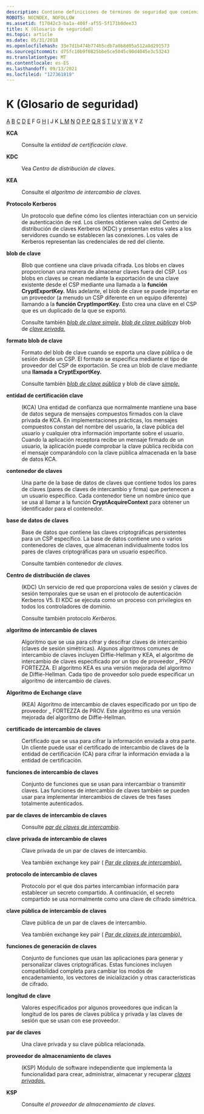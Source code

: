 ```yaml
---
description: Contiene definiciones de términos de seguridad que comienzan por la letra K.
ROBOTS: NOINDEX, NOFOLLOW
ms.assetid: f17042c3-ba1a-408f-af55-5f171b0dee33
title: K (Glosario de seguridad)
ms.topic: article
ms.date: 05/31/2018
ms.openlocfilehash: 33e7d1b474b774b5cdb7a0b8d05a512a8d291573
ms.sourcegitcommit: d75fc10b9f0825bbe5ce5045c90d4045e3c53243
ms.translationtype: MT
ms.contentlocale: es-ES
ms.lasthandoff: 09/13/2021
ms.locfileid: "127361819"
---
```

# <a name="k-security-glossary"></a>K (Glosario de seguridad)

[A](a-gly.md) [B](b-gly.md) [C](c-gly.md) [D](d-gly.md) [E](e-gly.md) F G [H](g-gly.md) [](h-gly.md) [I](i-gly.md) J K [L M](l-gly.md) [N](m-gly.md) [O](n-gly.md) [](o-gly.md) [P P](p-gly.md) [Q R](r-gly.md) [S](s-gly.md) [T](t-gly.md) [U](u-gly.md) [V](v-gly.md) [W](w-gly.md) [X](x-gly.md) Y Z

<dl> <dt>

<span id="_security_kca_gly"></span><span id="_SECURITY_KCA_GLY"></span>**KCA**
</dt> <dd>

Consulte la *entidad de certificación clave*.

</dd> <dt>

<span id="_security_kdc_gly"></span><span id="_SECURITY_KDC_GLY"></span>**KDC**
</dt> <dd>

Vea *Centro de distribución de claves*.

</dd> <dt>

<span id="_security_kea_gly"></span><span id="_SECURITY_KEA_GLY"></span>**KEA**
</dt> <dd>

Consulte el *algoritmo de intercambio de claves*.

</dd> <dt>

<span id="_security_kerberos_protocol_gly"></span><span id="_SECURITY_KERBEROS_PROTOCOL_GLY"></span>**Protocolo Kerberos**
</dt> <dd>

Un protocolo que define cómo los clientes interactúan con un servicio de autenticación de red. Los clientes obtienen vales del Centro de distribución de claves Kerberos (KDC) y presentan estos vales a los servidores cuando se establecen las conexiones. Los vales de Kerberos representan las credenciales de red del cliente.

</dd> <dt>

<span id="_security_key_blob_gly"></span><span id="_SECURITY_KEY_BLOB_GLY"></span>**blob de clave**
</dt> <dd>

Blob que contiene una clave privada cifrada. Los blobs en claves proporcionan una manera de almacenar claves fuera del CSP. Los blobs en claves se crean mediante la exportación de una clave existente desde el CSP mediante una llamada a la **función CryptExportKey.** Más adelante, el blob de clave se puede importar en un proveedor (a menudo un CSP diferente en un equipo diferente) llamando a la **función CryptImportKey.** Esto crea una clave en el CSP que es un duplicado de la que se exportó.

Consulte también [*blob de clave simple,*](s-gly.md) [*blob de clave pública*](p-gly.md)y blob de [*clave privada.*](p-gly.md)

</dd> <dt>

<span id="_security_key_blob_format_gly"></span><span id="_SECURITY_KEY_BLOB_FORMAT_GLY"></span>**formato blob de clave**
</dt> <dd>

Formato del blob de clave cuando se exporta una clave pública o de sesión desde un CSP. El formato se especifica mediante el tipo de proveedor del CSP de exportación. Se crea un blob de clave mediante una **llamada a CryptExportKey.**

Consulte también [*blob de clave pública*](p-gly.md) y blob de clave [*simple.*](s-gly.md)

</dd> <dt>

<span id="_security_key_certification_authority_gly"></span><span id="_SECURITY_KEY_CERTIFICATION_AUTHORITY_GLY"></span>**entidad de certificación clave**
</dt> <dd>

(KCA) Una entidad de confianza que normalmente mantiene una base de datos segura de mensajes compuestos firmados con la clave privada de KCA. En implementaciones prácticas, los mensajes compuestos constan del nombre del usuario, la clave pública del usuario y cualquier otra información importante sobre el usuario. Cuando la aplicación receptora recibe un mensaje firmado de un usuario, la aplicación puede comprobar la clave pública recibida con el mensaje comparándolo con la clave pública almacenada en la base de datos KCA.

</dd> <dt>

<span id="_security_key_container_gly"></span><span id="_SECURITY_KEY_CONTAINER_GLY"></span>**contenedor de claves**
</dt> <dd>

Una parte de la base de datos de claves que contiene todos los pares de claves (pares de claves de intercambio y firma) que pertenecen a un usuario específico. Cada contenedor tiene un nombre único que se usa al llamar a la función **CryptAcquireContext** para obtener un identificador para el contenedor.

</dd> <dt>

<span id="_security_key_database_gly"></span><span id="_SECURITY_KEY_DATABASE_GLY"></span>**base de datos de claves**
</dt> <dd>

Base de datos que contiene las claves criptográficas persistentes para un CSP específico. La base de datos contiene uno o varios contenedores de claves, que almacenan individualmente todos los pares de claves criptográficas para un usuario específico.

Consulte también contenedor *de claves*.

</dd> <dt>

<span id="_security_key_distribution_center_gly"></span><span id="_SECURITY_KEY_DISTRIBUTION_CENTER_GLY"></span>**Centro de distribución de claves**
</dt> <dd>

(KDC) Un servicio de red que proporciona vales de sesión y claves de sesión temporales que se usan en el protocolo de autenticación Kerberos V5. El KDC se ejecuta como un proceso con privilegios en todos los controladores de dominio.

Consulte también protocolo *Kerberos*.

</dd> <dt>

<span id="_security_key_exchange_algorithm_gly"></span><span id="_SECURITY_KEY_EXCHANGE_ALGORITHM_GLY"></span>**algoritmo de intercambio de claves**
</dt> <dd>

Algoritmo que se usa para cifrar y descifrar claves de intercambio (claves de sesión simétricas). Algunos algoritmos comunes de intercambio de claves incluyen Diffie-Hellman y KEA, el algoritmo de intercambio de claves especificado por un tipo de proveedor \_ PROV FORTEZZA. El algoritmo KEA es una versión mejorada del algoritmo de Diffie-Hellman. Cada tipo de proveedor solo puede especificar un algoritmo de intercambio de claves.

</dd> <dt>

<span id="_security_key_exchange_algorithm_name_gly"></span><span id="_SECURITY_KEY_EXCHANGE_ALGORITHM_NAME_GLY"></span>**Algoritmo de Exchange clave**
</dt> <dd>

(KEA) Algoritmo de intercambio de claves especificado por un tipo de proveedor \_ FORTEZZA de PROV. Este algoritmo es una versión mejorada del algoritmo de Diffie-Hellman.

</dd> <dt>

<span id="_security_key_exchange_certificate_gly"></span><span id="_SECURITY_KEY_EXCHANGE_CERTIFICATE_GLY"></span>**certificado de intercambio de claves**
</dt> <dd>

Certificado que se usa para cifrar la información enviada a otra parte. Un cliente puede usar el certificado de intercambio de claves de la entidad de certificación (CA) para cifrar la información enviada a la entidad de certificación.

</dd> <dt>

<span id="_security_key_exchange_functions_gly"></span><span id="_SECURITY_KEY_EXCHANGE_FUNCTIONS_GLY"></span>**funciones de intercambio de claves**
</dt> <dd>

Conjunto de funciones que se usan para intercambiar o transmitir claves. Las funciones de intercambio de claves también se pueden usar para implementar intercambios de claves de tres fases totalmente autenticados.

</dd> <dt>

<span id="_security_key_exchange_key_pair_gly"></span><span id="_SECURITY_KEY_EXCHANGE_KEY_PAIR_GLY"></span>**par de claves de intercambio de claves**
</dt> <dd>

Consulte [*par de claves de intercambio*](e-gly.md).

</dd> <dt>

<span id="_security_key_exchange_private_key_gly"></span><span id="_SECURITY_KEY_EXCHANGE_PRIVATE_KEY_GLY"></span>**clave privada de intercambio de claves**
</dt> <dd>

Clave privada de un par de claves de intercambio.

Vea también exchange key pair ( [*Par de claves de intercambio).*](e-gly.md)

</dd> <dt>

<span id="_security_key_exchange_protocol_gly"></span><span id="_SECURITY_KEY_EXCHANGE_PROTOCOL_GLY"></span>**protocolo de intercambio de claves**
</dt> <dd>

Protocolo por el que dos partes intercambian información para establecer un secreto compartido. A continuación, el secreto compartido se usa normalmente como una clave de cifrado simétrica.

</dd> <dt>

<span id="_security_key_exchange_public_key_gly"></span><span id="_SECURITY_KEY_EXCHANGE_PUBLIC_KEY_GLY"></span>**clave pública de intercambio de claves**
</dt> <dd>

Clave pública de un par de claves de intercambio.

Vea también exchange key pair ( [*Par de claves de intercambio).*](e-gly.md)

</dd> <dt>

<span id="_security_key_generation_functions_gly"></span><span id="_SECURITY_KEY_GENERATION_FUNCTIONS_GLY"></span>**funciones de generación de claves**
</dt> <dd>

Conjunto de funciones que usan las aplicaciones para generar y personalizar claves criptográficas. Estas funciones incluyen compatibilidad completa para cambiar los modos de encadenamiento, los vectores de inicialización y otras características de cifrado.

</dd> <dt>

<span id="_security_key_length_gly"></span><span id="_SECURITY_KEY_LENGTH_GLY"></span>**longitud de clave**
</dt> <dd>

Valores especificados por algunos proveedores que indican la longitud de los pares de claves pública y privada y las claves de sesión que se usan con ese proveedor.

</dd> <dt>

<span id="_security_key_pair_gly"></span><span id="_SECURITY_KEY_PAIR_GLY"></span>**par de claves**
</dt> <dd>

Una clave privada y su clave pública relacionada.

</dd> <dt>

<span id="_security_key_storage_provider_gly"></span><span id="_SECURITY_KEY_STORAGE_PROVIDER_GLY"></span>**proveedor de almacenamiento de claves**
</dt> <dd>

(KSP) Módulo de software independiente que implementa la funcionalidad para crear, administrar, almacenar y recuperar [*claves privadas.*](p-gly.md)

</dd> <dt>

<span id="_security_ksp_gly"></span><span id="_SECURITY_KSP_GLY"></span>**KSP**
</dt> <dd>

Consulte *el proveedor de almacenamiento de claves*.

</dd> </dl>

 

 



